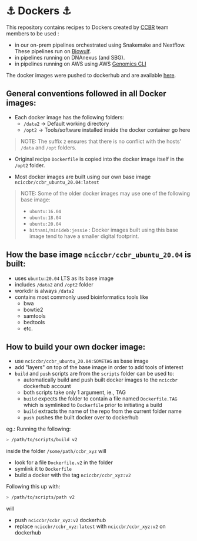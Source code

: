 # :anchor: Dockers :anchor:

This repository contains recipes to Dockers created by [CCBR](https://bioinformatics.ccr.cancer.gov/ccbr/) team members to be used :

- in our on-prem pipelines orchestrated using Snakemake and Nextflow. These pipelines run on [Biowulf](https://hpc.nih.gov/).
- in pipelines running on DNAnexus (and SBG).
- in pipelines running on AWS using AWS [Genomics CLI](https://aws.amazon.com/genomics-cli/)
  
The docker images were pushed to dockerhub and are available [here](https://hub.docker.com/u/nciccbr).

## General conventions followed in all Docker images:

 * Each docker image has the following folders:
   * `/data2` &rarr; Default working directory
   * `/opt2` &rarr; Tools/software installed inside the docker container go here

> NOTE: The suffix `2` ensures that there is no conflict with the hosts' `/data` and `/opt` folders.

  * Original recipe `Dockerfile` is copied into the docker image itself in the `/opt2` folder.

  
 * Most docker images are built using our own base image `nciccbr/ccbr_ubuntu_20.04:latest`

> NOTE: Some of the older docker images may use one of the following base image:
>   * ```ubuntu:16.04```
>   * ```ubuntu:18.04```
>   * ```ubuntu:20.04```
>   * ```bitnami/minideb:jessie``` : Docker images built using this base image tend to have a smaller digital footprint.


## How the base image `nciccbr/ccbr_ubuntu_20.04` is built:

- uses `ubuntu:20.04` LTS as its base image
- includes `/data2` and `/opt2` folder
- workdir is always `/data2`
- contains most commonly used bioinformatics tools like
  - bwa
  - bowtie2
  - samtools
  - bedtools
  - etc.

## How to build your own docker image:

- use `nciccbr/ccbr_ubuntu_20.04:SOMETAG` as base image
- add "layers" on top of the base image in order to add tools of interest
- `build` and `push` scripts are from the `scripts` folder can be used to:
  - automatically build and push built docker images to the `nciccbr` dockerhub account
  - both scripts take only 1 argument, ie., TAG
  - `build` expects the folder to contain a file named `Dockerfile.TAG` which is symlinked to `Dockerfile` prior to initiating a build
  - `build` extracts the name of the repo from the current folder name
  - `push` pushes the built docker over to dockerhub

eg.: Running the following:

```bash
> /path/to/scripts/build v2
```

inside the folder `/some/path/ccbr_xyz` will 
- look for a file `Dockerfile.v2` in the folder
- symlink it to `Dockerfile`
- build a docker with the tag `nciccbr/ccbr_xyz:v2`

Following this up with:

```bash
> /path/to/scripts/path v2
```

will 
- push `nciccbr/ccbr_xyz:v2` dockerhub
- replace `nciccbr/ccbr_xyz:latest` with `nciccbr/ccbr_xyz:v2` on dockerhub

